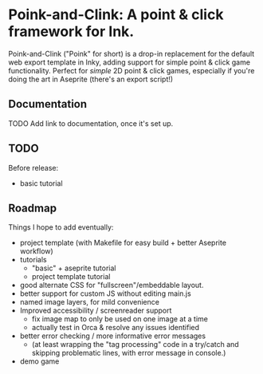 # Poink-and-Clink: A point & click framework for Ink.

Poink-and-Clink ("Poink" for short) is a drop-in replacement for the default web export template in Inky, adding support for simple point & click game functionality.  Perfect for *simple* 2D point & click games, especially if you're doing the art in Aseprite (there's an export script!) 

## Documentation

TODO Add link to documentation, once it's set up.

## TODO
Before release:
 - basic tutorial

## Roadmap

Things I hope to add eventually:
 - project template (with Makefile for easy build + better Aseprite workflow)
 - tutorials
    - "basic" + aseprite tutorial
    - project template tutorial
 - good alternate CSS for "fullscreen"/embeddable layout.
 - better support for custom JS without editing main.js
 - named image layers, for mild convenience
 - Improved accessibility / screenreader support
    - fix image map to only be used on one image at a time
    - actually test in Orca & resolve any issues identified
 - better error checking / more informative error messages
    - (at least wrapping the "tag processing" code in a try/catch and skipping problematic lines, with error message in console.)
 - demo game
